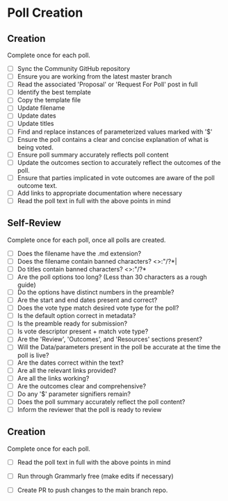 
# Poll Creation

## Creation

Complete once for each poll.

- [ ] Sync the Community GitHub repository
- [ ] Ensure you are working from the latest master branch
- [ ] Read the associated 'Proposal' or 'Request For Poll' post in full
- [ ] Identify the best template
- [ ] Copy the template file
- [ ] Update filename
- [ ] Update dates
- [ ] Update titles
- [ ] Find and replace instances of parameterized values marked with '$'
- [ ] Ensure the poll contains a clear and concise explanation of what is being voted.
- [ ] Ensure poll summary accurately reflects poll content
- [ ] Update the outcomes section to accurately reflect the outcomes of the poll.
- [ ] Ensure that parties implicated in vote outcomes are aware of the poll outcome text.
- [ ] Add links to appropriate documentation where necessary
- [ ] Read the poll text in full with the above points in mind

## Self-Review

Complete once for each poll, once all polls are created.

- [ ] Does the filename have the .md extension?
- [ ] Does the filename contain banned characters?  <>:"/\?*|
- [ ] Do titles contain banned characters?  <>:"/\?*
- [ ] Are the poll options too long?  (Less than 30 characters as a rough guide)
- [ ] Do the options have distinct numbers in the preamble?
- [ ] Are the start and end dates present and correct?
- [ ] Does the vote type match desired vote type for the poll?
- [ ] Is the default option correct in metadata?
- [ ] Is the preamble ready for submission?
- [ ] Is vote descriptor present + match vote type?
- [ ] Are the 'Review', 'Outcomes', and 'Resources' sections present?
- [ ] Will the Data/parameters present in the poll be accurate at the time the poll is live?
- [ ] Are the dates correct within the text?
- [ ] Are all the relevant links provided?
- [ ] Are all the links working?
- [ ] Are the outcomes clear and comprehensive?
- [ ] Do any '$' parameter signifiers remain?
- [ ] Does the poll summary accurately reflect the poll content?
- [ ] Inform the reviewer that the poll is ready to review

## Creation

Complete once for each poll.

- [ ] Read the poll text in full with the above points in mind
- [ ] Run through Grammarly free (make edits if necessary)
- [ ] Create PR to push changes to the main branch repo.

